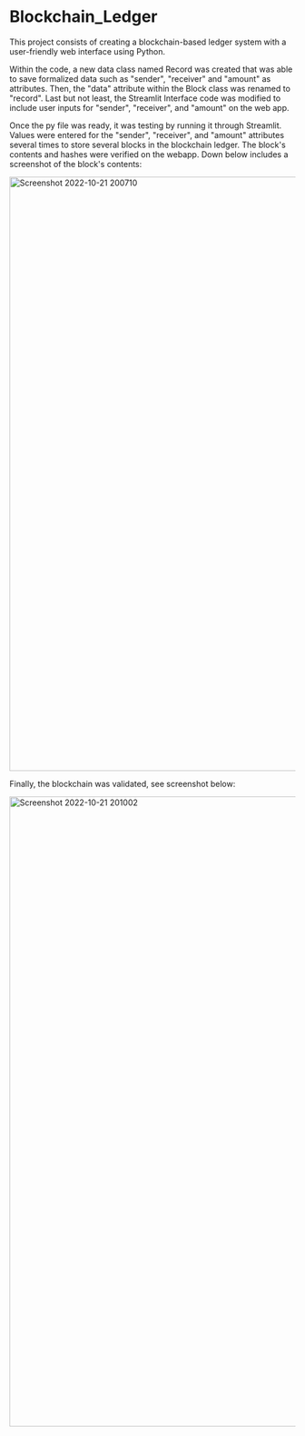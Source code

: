 # Blockchain_Ledger

This project consists of creating a blockchain-based ledger system with a user-friendly web interface using Python. 

Within the code, a new data class named Record was created that was able to save formalized data such as "sender", "receiver" and "amount" as attributes. Then, the "data" attribute within the Block class was renamed to "record". Last but not least, the Streamlit Interface code was modified to include user inputs for "sender", "receiver", and "amount" on the web app.  

Once the py file was ready, it was testing by running it through Streamlit. Values were entered for the "sender", "receiver", and "amount" attributes several times to store several blocks in the blockchain ledger. The block's contents and hashes were verified on the webapp. Down below includes a screenshot of the block's contents: 

<img width="1046" alt="Screenshot 2022-10-21 200710" src="https://user-images.githubusercontent.com/104874384/197307098-52b1037b-7532-4f9d-882f-0bb762766f2a.png">

Finally, the blockchain was validated, see screenshot below:

<img width="1109" alt="Screenshot 2022-10-21 201002" src="https://user-images.githubusercontent.com/104874384/197307108-7311e203-beb5-4d1e-81eb-5d286543ddb6.png">
